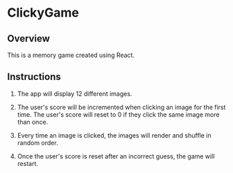# ClickyGame

## Overview

This is a memory game created using React.


## Instructions

1. The app will display 12 different images.

2. The user's score will be incremented when clicking an image for the first time. The user's score will reset to 0 if they click the same image more than once.

3. Every time an image is clicked, the images will render and shuffle in random order.

4. Once the user's score is reset after an incorrect guess, the game will restart.
